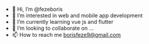 - 👋 Hi, I’m @fezeboris
- 👀 I’m interested in web and mobile app development 
- 🌱 I’m currently learning vue js and flutter
- 💞️ I’m looking to collaborate on ...
- 📫 How to reach me borisfeze9@gmail.com

<!---
fezeboris/fezeboris is a ✨ special ✨ repository because its `README.md` (this file) appears on your GitHub profile.
You can click the Preview link to take a look at your changes.
--->

